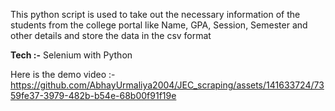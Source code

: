 This python script is used to take out the necessary information of the students from the college portal
like Name, GPA, Session, Semester and other details and store the data in the csv format

**Tech :-** Selenium with Python

Here is the demo video :-
https://github.com/AbhayUrmaliya2004/JEC_scraping/assets/141633724/7359fe37-3979-482b-b54e-68b00f91f19e

